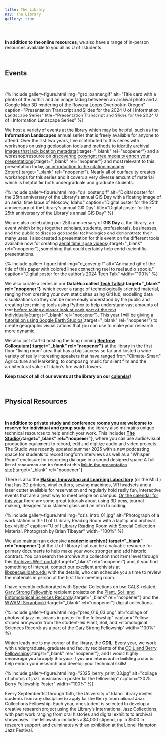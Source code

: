 ```yaml
---
title: The Library
nav: The Library
gallery: true
---
```


<br>

**In addition to the online resources**, we also have a range of in-person resources available to you all as U of I students.

<br>

## Events

<br>

{% include gallery-figure.html img="geo_banner.gif" alt="Title card with a photo of the author and an image fading betweeen an archival photo and a Google Map 3D rendering of the Rowena Loops Overlook in Oregon" caption="Presentation Transcript and Slides for the 2024 U of I Information Landscape Series" title="Presentation Transcript and Slides for the 2024 U of I Information Landscape Series" %}

We host a variety of events at the library which may be helpful, such as the **Information Landscapes** annual series that is freely available for anyone to attend. Over the last two years, I've contributed to this series with workshops on [using geolocation tools and methods to identify archival images that lack location metadata](https://aweymo-ui.github.io/geolocation/){:target="_blank" rel="noopener"} and a workshop/resource on [discovering copyright free media to enrich your presentations](https://aweymo-ui.github.io/source_cr_free/){:target="_blank" rel="noopener"} and most relevant to this presentation today, [an introduction to the citation manager Zotero](https://aweymo-ui.github.io/zotero_intro/){:target="_blank" rel="noopener"}. Nearly all of our faculty creates workshops for this series and it covers a very diverse amount of material which is helpful for both undergraduate and graduate students. 

{% include gallery-figure.html img="gis_poster.gif" alt="Digital poster for the 25th anniversary of the Library's annual GIS Day with a floating image of an aerial time lapse of Moscow, Idaho." caption="Digital poster for the 25th anniversary of the Library's annual GIS Day" title="Digital poster for the 25th anniversary of the Library's annual GIS Day" %}

We are also celebrating our 25th anniversary of **GIS Day** at the library, an event which brings together scholars, students, professionals, businesses, and the public to discuss geospatial technologies and demonstrate their many uses. I also created a presentation for this event on the different tools available now for creating [aerial time lapse videos](https://aweymo-ui.github.io/aerial_timelapse/){:target="_blank" rel="noopener"}, something that could certainly help enrich scientific presentations.

{% include gallery-figure.html img="dl_cover.gif" alt="Animated gif of the title of this paper with colored lines connecting reel to reel audio spools." caption="Digital poster for the author's 2024 Tech Talk" width="100%" %}

We also curate a series in our **DataHub called [Tech Talks](https://www.youtube.com/playlist?list=PL3MdArvT5LVdxYSxDvWRuVDQqYmiLz_Qv){:target="_blank" rel="noopener"}**, which cover a range of technologically oriented material, ranging from creating your own static sites using GitHub, modelling data visualizations so they can be more easily understood by the public and creating text mining tools using Python to help understand vast amounts of text [before taking a closer look at each part of the text individually](https://aweymo-ui.github.io/distant_tech_talk/){:target="_blank" rel="noopener"}. This year I will be giving [a tutorial on using Google Earth Studios](https://aweymo-ui.github.io/ges_geo_vis/){:target="_blank" rel="noopener"} to create geographic visualizations that you can use to make your research more dynamic. 

We also just started hosting the long running **[Renfrew Colloquium](https://www.uidaho.edu/class/mric){:target="_blank" rel="noopener"}** at the library in the first floor "living room" area that has a big success so far and hosted a wide variety of really interesting speakers that have ranged from "Climate-Smart" Agriculture and Marketing, to composing music for silent film and the architectural value of Idaho's fire watch towers.

**Keep track of all of our events at the library on our [calendar](https://libcal.uidaho.edu/calendar/workshops?cid=4884&t=d&d=0000-00-00&cal=4884&inc=0)!**

<br>

## Physical Resources

<br>

**In addition to private study and conference rooms you are welcome to reserve for individual and group study**, the library also maintains unique technical resources to help enrich your work. This includes **[The Studio](https://www.lib.uidaho.edu/studio/){:target="_blank" rel="noopener"}**, where you can use audio/visual production equipment to record, edit and digitize audio and video projects. The Studio was recently updated summer 2025 with a new podcasting space for students to record longform interviews as well as a "Whisper Room" enclosure for recording dialogue in a sound designed space.A full list of resources can be found at this [link in the presentation site](https://vandalsuidaho-my.sharepoint.com/:w:/g/personal/hanwendong_uidaho_edu/EZe6R_SuDnZCm2xK7vepWwsBbKSxVMyrv34ANJF66OFxSw?e=VHFEqq){:target="_blank" rel="noopener"}. 

There is also the **[Making, Innovating and Learning Laboratory](https://www.lib.uidaho.edu/mill/)** (or the MILL) that has 3D printers, vinyl cutters, sewing machines, VR headsets and a laser cutter available for reservation and regularly hold really fun, interactive events that are a great way to meet people on campus. [On the calendar for this year](https://libcal.uidaho.edu/calendar/workshops?cid=4884&t=d&d=0000-00-00&cal=4884&ct=27543&inc=0) there are some great tutorials about using 3D pens, journal making, designed faux stained glass and an intro to coding.  

{% include gallery-figure.html img="cals_intro_01.jpg" alt="Photograph of a work station in the U of I Library Reading Room with a laptop and archival box visible" caption="U of I Library Reading Room with Special Collection Material. Photograph by Brian Tibayan" width="100%" %}

We also maintain an extensive **[academic archive](https://www.lib.uidaho.edu/special-collections/){:target="_blank" rel="noopener"}** at the U of I library that can be a valuable resource for primary documents to help make your work stronger and add historic contrast. You can search the archive at a collection (not item) level through this [Archives West portal](https://archiveswest.orbiscascade.org/search.php?r=idu&q=){:target="_blank" rel="noopener"} and, if you find something of interest, contact our excellent archivists at libspec@uidaho.edu with the details, who can schedule you a time to review the materials in person at the first floor meeting room. 

I have recently collaborated with Special Collections on two CALS-related, [Gary Strong Fellowship](https://www.lib.uidaho.edu/special-collections/strong-fellowship.html) recipient projects on the [Plant, Soil, and Entomological Sciences Records](https://www.lib.uidaho.edu/digital/pses/){:target="_blank" rel="noopener"} and the [WWAMI Scrapbook](https://www.lib.uidaho.edu/digital/wwami/){:target="_blank" rel="noopener"} digital collections.  

{% include gallery-figure.html img="pses_016_03.png" alt="collage of photos of jazz musicians in poster for the fellowship" caption="Yellow-striped armyworm from the student-led Plant, Soil, and Entomological Sciences Records as a part of the Gary Strong Fellowship" width="100%" %}

Which leads me to my corner of the library, the **CDIL**. Every year, we work with undergraduate, graduate and faculty recipients of the [CDIL and Berry Fellowships](https://cdil.lib.uidaho.edu/fellowships/){:target="_blank" rel="noopener"}, and I would highly encourage you to apply this year if you are interested in building a site to help enrich your research and develop your technical skills! 

{% include gallery-figure.html img="2025_berry_print_03.jpg" alt="collage of photos of jazz musicians in poster for the fellowship" caption="2025 Berry Fellowship Poster" width="100%" %}

Every September 1st through 15th, the University of Idaho Library invites students from any discipline to apply for the Berry International Jazz Collections Fellowship. Each year, one student is selected to develop a creative research project using the Library’s International Jazz Collections, with past work ranging from oral histories and digital exhibits to archival showcases. The fellowship includes a $4,000 stipend, up to $500 in research support, and culminates with an exhibition at the Lionel Hampton Jazz Festival. 